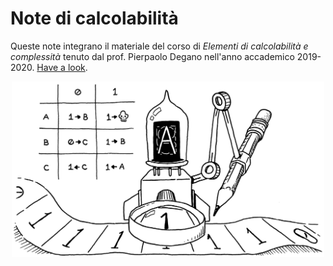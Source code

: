 # Note di calcolabilità

Queste note integrano il materiale del corso di *Elementi di calcolabilità e complessità* tenuto dal prof. Pierpaolo Degano nell'anno accademico 2019-2020. [Have a look](https://nbviewer.jupyter.org/github/MatteoGiorgi/computability_notes/blob/master/src/notes.pdf).

<p align="center">
  <img width="500" src="assets/machine.png"/>
</p>
